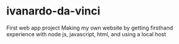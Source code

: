 # ivanardo-da-vinci
First web app project
Making my own website by getting firsthand experience with node js, javascript, html, and using a local host
